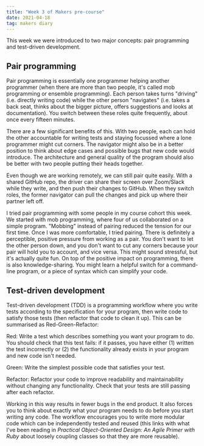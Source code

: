 ```yaml
---
title: "Week 3 of Makers pre-course"
date: 2021-04-18
tag: makers diary
---
```


This week we were introduced to two major concepts: pair programming and test-driven development.

## Pair programming

Pair programming is essentially one programmer helping another programmer (when there are more than two people, it's called mob programming or ensemble programming). Each person takes turns "driving" (i.e. directly writing code) while the other person "navigates" (i.e. takes a back seat, thinks about the bigger picture, offers suggestions and looks at documentation). You switch between these roles quite frequently, about once every fifteen minutes.

There are a few significant benefits of this. With two people, each can hold the other accountable for writing tests and staying focussed where a lone programmer might cut corners. The navigator might also be in a better position to think about edge cases and possible bugs that new code would introduce. The architecture and general quality of the program should also be better with two people putting their heads together.

Even though we are working remotely, we can still pair quite easily. With a shared GitHub repo, the driver can share their screen over Zoom/Slack while they write, and then push their changes to GitHub. When they switch roles, the former navigator can pull the changes and pick up where their partner left off.

I tried pair programming with some people in my course cohort this week. We started with mob programming, where four of us collaborated on a simple program. "Mobbing" instead of pairing reduced the tension for our first time. Once I was more comfortable, I tried pairing. There is definitely a perceptible, positive pressure from working as a pair. You don't want to let the other person down, and you don't want to cut any corners because your pair will hold you to account, and vice versa. This might sound stressful, but it's actually quite fun. On top of the positive impact on programming, there is also knowledge-sharing. You might learn a helpful switch for a command-line program, or a piece of syntax which can simplify your code.

## Test-driven development

Test-driven development (TDD) is a programming workflow where you write tests according to the specification for your program, then write code to satisfy those tests (then refactor that code to clean it up). This can be summarised as Red-Green-Refactor:

Red: Write a test which describes something you want your program to do. You should check that this test fails: if it passes, you have either (1) written the test incorrectly or (2) the functionality already exists in your program and new code isn't needed.

Green: Write the simplest possible code that satisfies your test.

Refactor: Refactor your code to improve readability and maintainability without changing any functionality. Check that your tests are still passing after each refactor.

Working in this way results in fewer bugs in the end product. It also forces you to think about exactly what your program needs to do before you start writing any code. The workflow encourages you to write more modular code which can be independently tested and reused (this links with what I've been reading in _Practical Object-Oriented Design: An Agile Primer with Ruby_ about loosely coupling classes so that they are more reusable).